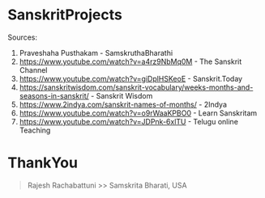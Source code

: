 # SanskritProjects
Sources: 
1. Praveshaha Pusthakam - SamskruthaBharathi
2. https://www.youtube.com/watch?v=a4rz9NbMq0M - The Sanskrit Channel 
3. https://www.youtube.com/watch?v=giDplHSKeoE - Sanskrit.Today
4. https://sanskritwisdom.com/sanskrit-vocabulary/weeks-months-and-seasons-in-sanskrit/ - Sanskrit Wisdom
5. https://www.2indya.com/sanskrit-names-of-months/ - 2Indya
6. https://www.youtube.com/watch?v=o9rWaaKPBO0 - Learn Sanskritam
7. https://www.youtube.com/watch?v=JDPnk-6xlTU - Telugu online Teaching

# ThankYou
> Rajesh Rachabattuni
    >> Samskrita Bharati, USA